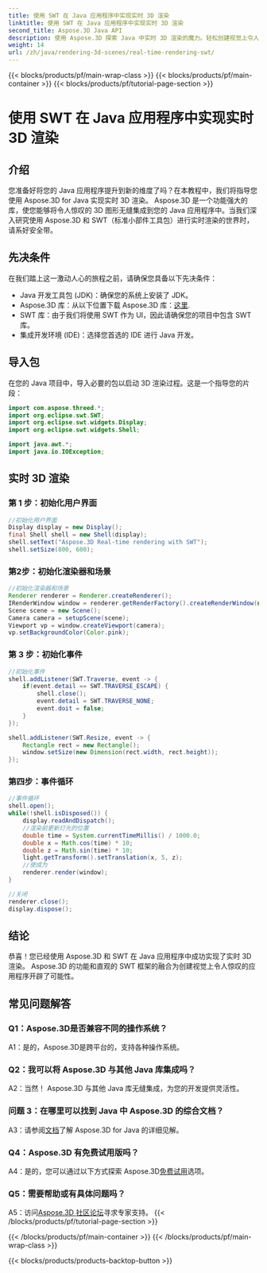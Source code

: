 ```yaml
---
title: 使用 SWT 在 Java 应用程序中实现实时 3D 渲染
linktitle: 使用 SWT 在 Java 应用程序中实现实时 3D 渲染
second_title: Aspose.3D Java API
description: 使用 Aspose.3D 探索 Java 中实时 3D 渲染的魔力。轻松创建视觉上令人惊叹的应用程序。
weight: 14
url: /zh/java/rendering-3d-scenes/real-time-rendering-swt/
---
```


{{< blocks/products/pf/main-wrap-class >}}
{{< blocks/products/pf/main-container >}}
{{< blocks/products/pf/tutorial-page-section >}}

# 使用 SWT 在 Java 应用程序中实现实时 3D 渲染

## 介绍

您准备好将您的 Java 应用程序提升到新的维度了吗？在本教程中，我们将指导您使用 Aspose.3D for Java 实现实时 3D 渲染。 Aspose.3D 是一个功能强大的库，使您能够将令人惊叹的 3D 图形无缝集成到您的 Java 应用程序中。当我们深入研究使用 Aspose.3D 和 SWT（标准小部件工具包）进行实时渲染的世界时，请系好安全带。

## 先决条件

在我们踏上这一激动人心的旅程之前，请确保您具备以下先决条件：

- Java 开发工具包 (JDK)：确保您的系统上安装了 JDK。
-  Aspose.3D 库：从以下位置下载 Aspose.3D 库：[这里](https://releases.aspose.com/3d/java/).
- SWT 库：由于我们将使用 SWT 作为 UI，因此请确保您的项目中包含 SWT 库。
- 集成开发环境 (IDE)：选择您首选的 IDE 进行 Java 开发。

## 导入包

在您的 Java 项目中，导入必要的包以启动 3D 渲染过程。这是一个指导您的片段：

```java
import com.aspose.threed.*;
import org.eclipse.swt.SWT;
import org.eclipse.swt.widgets.Display;
import org.eclipse.swt.widgets.Shell;

import java.awt.*;
import java.io.IOException;
```

## 实时 3D 渲染

### 第 1 步：初始化用户界面
```java
//初始化用户界面
Display display = new Display();
final Shell shell = new Shell(display);
shell.setText("Aspose.3D Real-time rendering with SWT");
shell.setSize(800, 600);
```

### 第2步：初始化渲染器和场景
```java
//初始化渲染器和场景
Renderer renderer = Renderer.createRenderer();
IRenderWindow window = renderer.getRenderFactory().createRenderWindow(new RenderParameters(), WindowHandle.fromWin32(shell.handle));
Scene scene = new Scene();
Camera camera = setupScene(scene);
Viewport vp = window.createViewport(camera);
vp.setBackgroundColor(Color.pink);
```

### 第 3 步：初始化事件
```java
//初始化事件
shell.addListener(SWT.Traverse, event -> {
    if(event.detail == SWT.TRAVERSE_ESCAPE) {
        shell.close();
        event.detail = SWT.TRAVERSE_NONE;
        event.doit = false;
    }
});

shell.addListener(SWT.Resize, event -> {
    Rectangle rect = new Rectangle();
    window.setSize(new Dimension(rect.width, rect.height));
});
```

### 第四步：事件循环
```java
//事件循环
shell.open();
while(!shell.isDisposed()) {
    display.readAndDispatch();
    //渲染前更新灯光的位置
    double time = System.currentTimeMillis() / 1000.0;
    double x = Math.cos(time) * 10;
    double z = Math.sin(time) * 10;
    light.getTransform().setTranslation(x, 5, z);
    //使成为
    renderer.render(window);
}

//关闭
renderer.close();
display.dispose();
```

## 结论

恭喜！您已经使用 Aspose.3D 和 SWT 在 Java 应用程序中成功实现了实时 3D 渲染。 Aspose.3D 的功能和直观的 SWT 框架的融合为创建视觉上令人惊叹的应用程序开辟了可能性。

## 常见问题解答

### Q1：Aspose.3D是否兼容不同的操作系统？

A1：是的，Aspose.3D是跨平台的，支持各种操作系统。

### Q2：我可以将 Aspose.3D 与其他 Java 库集成吗？

A2：当然！ Aspose.3D 与其他 Java 库无缝集成，为您的开发提供灵活性。

### 问题 3：在哪里可以找到 Java 中 Aspose.3D 的综合文档？

 A3：请参阅[文档](https://reference.aspose.com/3d/java/)了解 Aspose.3D for Java 的详细见解。

### Q4：Aspose.3D 有免费试用版吗？

 A4：是的，您可以通过以下方式探索 Aspose.3D[免费试用](https://releases.aspose.com/)选项。

### Q5：需要帮助或有具体问题吗？

 A5：访问[Aspose.3D 社区论坛](https://forum.aspose.com/c/3d/18)寻求专家支持。
{{< /blocks/products/pf/tutorial-page-section >}}

{{< /blocks/products/pf/main-container >}}
{{< /blocks/products/pf/main-wrap-class >}}

{{< blocks/products/products-backtop-button >}}
